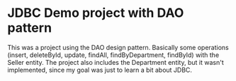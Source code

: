 # JDBC Demo project with DAO pattern
This was a project using the DAO design pattern. Basically some operations (insert, deleteById, update, findAll, findByDepartment, findById) with the Seller entity.
The project also includes the Department entity, but it wasn't implemented, since my goal was just to learn a bit about JDBC.
